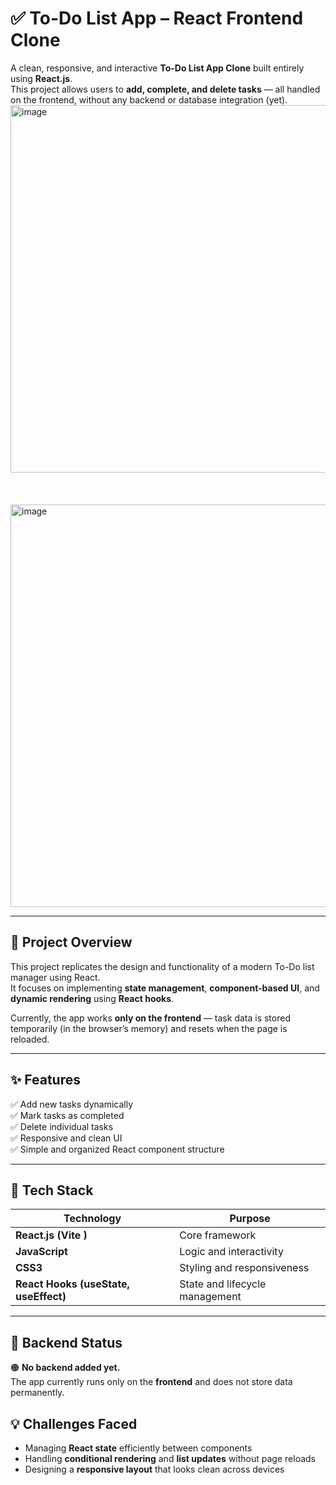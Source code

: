 # ✅ To-Do List App – React Frontend Clone

A clean, responsive, and interactive **To-Do List App Clone** built entirely using **React.js**.  
This project allows users to **add, complete, and delete tasks** — all handled on the frontend, without any backend or database integration (yet).
<img width="727" height="588" alt="image" src="https://github.com/user-attachments/assets/1297f176-7be2-48e7-8a04-5980ee20b767" /><br><br><Br><br>
<img width="635" height="644" alt="image" src="https://github.com/user-attachments/assets/77decd75-1357-4987-8e13-e3ffc93ae2a8" />

---

## 🧠 Project Overview

This project replicates the design and functionality of a modern To-Do list manager using React.  
It focuses on implementing **state management**, **component-based UI**, and **dynamic rendering** using **React hooks**.

Currently, the app works **only on the frontend** — task data is stored temporarily (in the browser’s memory) and resets when the page is reloaded.

---

## ✨ Features

✅ Add new tasks dynamically  
✅ Mark tasks as completed  
✅ Delete individual tasks    
✅ Responsive and clean UI  
✅ Simple and organized React component structure  

---

## 🧩 Tech Stack

| Technology | Purpose |
|-------------|----------|
| **React.js (Vite )** | Core framework |
| **JavaScript** | Logic and interactivity |
| **CSS3** | Styling and responsiveness |
| **React Hooks (useState, useEffect)** | State and lifecycle management |

---
## 🚧 Backend Status

🟠 **No backend added yet.**  
The app currently runs only on the **frontend** and does not store data permanently.  

## 💡 Challenges Faced

- Managing **React state** efficiently between components  
- Handling **conditional rendering** and **list updates** without page reloads  
- Designing a **responsive layout** that looks clean across devices  
